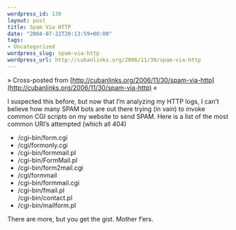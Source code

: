 ```yaml
--- 
wordpress_id: 130
layout: post
title: Spam Via HTTP
date: "2004-07-22T20:13:59+00:00"
tags: 
- Uncategorized
wordpress_slug: spam-via-http
wordpress_url: http://cubanlinks.org/2006/11/30/spam-via-http
---
```

&raquo; Cross-posted from [http://cubanlinks.org/2006/11/30/spam-via-http](http://cubanlinks.org/2006/11/30/spam-via-http) &laquo;

<p>I suspected this before, but now that I&#8217;m analyzing my <span class="caps">HTTP</span> logs, I can&#8217;t believe how many <span class="caps">SPAM</span> bots are out there trying (in vain) to invoke common <span class="caps">CGI</span> scripts on my website to send <span class="caps">SPAM</span>.  Here is a list of the most common <span class="caps">URI</span>&#8217;s attempted (which all 404)</p><ul><li>/cgi-bin/form.cgi</li><li>/cgi/formonly.cgi</li><li>/cgi-bin/formmail.pl</li><li>/cgi-bin/FormMail.pl</li><li>/cgi-bin/form2mail.cgi</li><li>/cgi/formmail</li><li>/cgi-bin/formmail.cgi</li><li>/cgi-bin/fmail.pl</li>/cgi-bin/contact.pl</li><li>/cgi-bin/mailform.pl</li></ul><p>There are more, but you get the gist.  Mother f&#8217;ers.</p>
